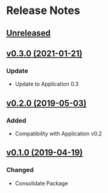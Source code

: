 # Release Notes

## [Unreleased](https://github.com/ixocreate/event-package/compare/0.3.0...develop)

## [v0.3.0 (2021-01-21)](https://github.com/ixocreate/event-package/compare/0.2.0...0.3.0)
### Update
- Update to Application 0.3

## [v0.2.0 (2019-05-03)](https://github.com/ixocreate/event-package/compare/0.1.0...0.2.0)
### Added
- Compatibility with Application v0.2

## [v0.1.0 (2019-04-19)](https://github.com/ixocreate/event-package/compare/master...0.1.0)
### Changed
- Consolidate Package
